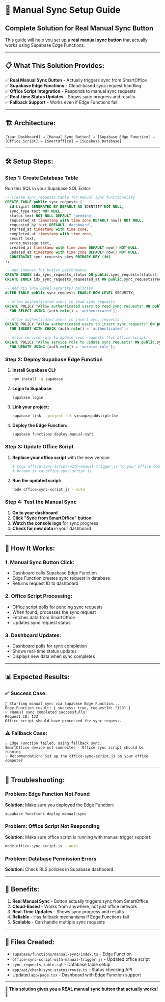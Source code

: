 # 🚀 Manual Sync Setup Guide

## **Complete Solution for Real Manual Sync Button**

This guide will help you set up a **real manual sync button** that actually works using Supabase Edge Functions.

---

## **📋 What This Solution Provides:**

✅ **Real Manual Sync Button** - Actually triggers sync from SmartOffice  
✅ **Supabase Edge Functions** - Cloud-based sync request handling  
✅ **Office Script Integration** - Responds to manual sync requests  
✅ **Real-time Status Updates** - Shows sync progress and results  
✅ **Fallback Support** - Works even if Edge Functions fail  

---

## **🏗️ Architecture:**

```
[Your Dashboard] → [Manual Sync Button] → [Supabase Edge Function] → [Office Script] → [SmartOffice] → [Supabase Database]
```

---

## **🛠️ Setup Steps:**

### **Step 1: Create Database Table**

Run this SQL in your Supabase SQL Editor:

```sql
-- Create sync_requests table for manual sync functionality
CREATE TABLE public.sync_requests (
  id bigint GENERATED BY DEFAULT AS IDENTITY NOT NULL,
  sync_type text NOT NULL,
  status text NOT NULL DEFAULT 'pending',
  requested_at timestamp with time zone DEFAULT now() NOT NULL,
  requested_by text DEFAULT 'dashboard',
  started_at timestamp with time zone,
  completed_at timestamp with time zone,
  result text,
  error_message text,
  created_at timestamp with time zone DEFAULT now() NOT NULL,
  updated_at timestamp with time zone DEFAULT now() NOT NULL,
  CONSTRAINT sync_requests_pkey PRIMARY KEY (id)
);

-- Add indexes for better performance
CREATE INDEX idx_sync_requests_status ON public.sync_requests(status);
CREATE INDEX idx_sync_requests_requested_at ON public.sync_requests(requested_at);

-- Add RLS (Row Level Security) policies
ALTER TABLE public.sync_requests ENABLE ROW LEVEL SECURITY;

-- Allow authenticated users to read sync requests
CREATE POLICY "Allow authenticated users to read sync requests" ON public.sync_requests
  FOR SELECT USING (auth.role() = 'authenticated');

-- Allow authenticated users to insert sync requests
CREATE POLICY "Allow authenticated users to insert sync requests" ON public.sync_requests
  FOR INSERT WITH CHECK (auth.role() = 'authenticated');

-- Allow service role to update sync requests (for office script)
CREATE POLICY "Allow service role to update sync requests" ON public.sync_requests
  FOR UPDATE USING (auth.role() = 'service_role');
```

### **Step 2: Deploy Supabase Edge Function**

1. **Install Supabase CLI:**
   ```bash
   npm install -g supabase
   ```

2. **Login to Supabase:**
   ```bash
   supabase login
   ```

3. **Link your project:**
   ```bash
   supabase link --project-ref sxnaopzgaddvziplrlbe
   ```

4. **Deploy the Edge Function:**
   ```bash
   supabase functions deploy manual-sync
   ```

### **Step 3: Update Office Script**

1. **Replace your office script** with the new version:
   ```bash
   # Copy office-sync-script-with-manual-trigger.js to your office computer
   # Rename it to office-sync-script.js
   ```

2. **Run the updated script:**
   ```bash
   node office-sync-script.js --auto
   ```

### **Step 4: Test the Manual Sync**

1. **Go to your dashboard**
2. **Click "Sync from SmartOffice" button**
3. **Watch the console logs** for sync progress
4. **Check for new data** in your dashboard

---

## **🎯 How It Works:**

### **1. Manual Sync Button Click:**
- Dashboard calls Supabase Edge Function
- Edge Function creates sync request in database
- Returns request ID to dashboard

### **2. Office Script Processing:**
- Office script polls for pending sync requests
- When found, processes the sync request
- Fetches data from SmartOffice
- Updates sync request status

### **3. Dashboard Updates:**
- Dashboard polls for sync completion
- Shows real-time status updates
- Displays new data when sync completes

---

## **📊 Expected Results:**

### **✅ Success Case:**
```
🚀 Starting manual sync via Supabase Edge Function...
Edge Function result: { success: true, requestId: "123" }
✅ Manual sync completed successfully!
Request ID: 123
Office script should have processed the sync request.
```

### **⚠️ Fallback Case:**
```
⚠️ Edge Function failed, using fallback sync.
SmartOffice device not connected - Office sync script should be running
💡 Recommendation: Set up the office-sync-script.js on your office computer
```

---

## **🔧 Troubleshooting:**

### **Problem: Edge Function Not Found**
**Solution:** Make sure you deployed the Edge Function:
```bash
supabase functions deploy manual-sync
```

### **Problem: Office Script Not Responding**
**Solution:** Make sure office script is running with manual trigger support:
```bash
node office-sync-script.js --auto
```

### **Problem: Database Permission Errors**
**Solution:** Check RLS policies in Supabase dashboard

---

## **🎉 Benefits:**

1. **Real Manual Sync** - Button actually triggers sync from SmartOffice
2. **Cloud-Based** - Works from anywhere, not just office network
3. **Real-Time Updates** - Shows sync progress and results
4. **Reliable** - Has fallback mechanisms if Edge Functions fail
5. **Scalable** - Can handle multiple sync requests

---

## **📝 Files Created:**

- `supabase/functions/manual-sync/index.ts` - Edge Function
- `office-sync-script-with-manual-trigger.js` - Updated office script
- `sync_requests_table.sql` - Database table setup
- `app/api/check-sync-status/route.ts` - Status checking API
- Updated `app/page.tsx` - Dashboard with Edge Function support

---

**🎯 This solution gives you a REAL manual sync button that actually works!** 🚀




